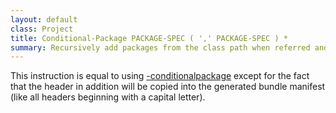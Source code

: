```yaml
---
layout: default
class: Project
title: Conditional-Package PACKAGE-SPEC ( ',' PACKAGE-SPEC ) *  
summary: Recursively add packages from the class path when referred and when they match one of the package specifications. 
---
```

This instruction is equal to using [-conditionalpackage](conditionalpackage.md) except for the fact that the header in addition will be copied into the generated bundle manifest (like all headers beginning with a capital letter).